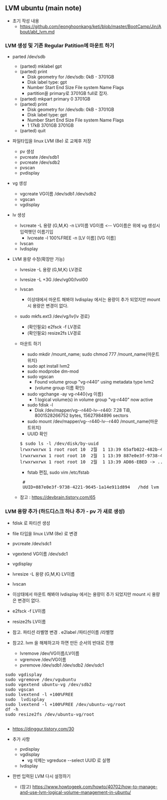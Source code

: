 ## LVM ubuntu (main note)
- 초기 작성 내용
  - https://github.com/jeonghoonkang/keti/blob/master/BootCamp/Jin/About/abt_lvm.md

### LVM 생성 및 기존 Regular Patition에 마운트 하기

- parted /dev/sdb
  - (parted) mklabel gpt
  - (parted) print                                                           
    - Disk geometry for /dev/sdb: 0kB - 3701GB
    - Disk label type: gpt
    - Number  Start   End     Size    File system  Name  Flags
    - partition을 primary로 3701GB full로 잡자.
  - (parted) mkpart primary 0 3701GB
  - (parted) print                                                           
    - Disk geometry for /dev/sdb: 0kB - 3701GB
    - Disk label type: gpt
    - Number  Start   End     Size    File system  Name  Flags
    - 1       17kB    3701GB  3701GB                                    
  - (parted) quit                                                            


- 파일타입을  linux LVM (8e) 로 교체후 저장
  - pv 생성
  - pvcreate /dev/sdb1
  - pvcreate /dev/sdb2
  - pvscan
  - pvdisplay

- vg 생성
  - vgcreate VG이름 /dev/sdb1 /dev/sdb2
  - vgscan
  - vgdisplay

- lv 생성
  - lvcreate -L 용량 (G,M,K) -n  LV이름 VG이름     <-- VG이름은 위에 vg 생성시 입력햇던 이름기입
    - lvcreate -l 100%FREE -n [LV 이름] [VG 이름] 
  - lvscan
  - lvdisplay 

- LVM 용량 수정(확장만 가능)
  - lvresize -L 용량 (G,M,K) LV경로
  - lvresize -L +3G /dev/vg00/lvol00
  - lvscan
    - 이상태에서 마운트 해봐야 lvdisplay  에서는 용량이 추가 되었지만 mount 시 용량은 변경이 없다.
  - sudo mkfs.ext3 /dev/vg/lv{lv 경로} 
    - (확인필요) e2fsck -f LV경로
    - (확인필요) resize2fs LV경로

  - 마운트 하기
    - sudo mkdir /mount_name; sudo chmod 777 /mount_name{마운트위치}
    - sudo apt install lvm2
    - sudo modprobe dm-mod
    - sudo vgscan 
      - Found volume group "vg-r440" using metadata type lvm2 
      - (volume group 이름 확인)
    - sudo vgchange -ay vg-r440{vg 이름}
      -   1 logical volume(s) in volume group "vg-r440" now active 
    - sudo fdisk -l
      - Disk /dev/mapper/vg--r440-lv--r440: 7.28 TiB, 8001528266752 bytes, 15627984896 sectors
    - sudo mount /dev/mapper/vg--r440-lv--r440 /mount_name{마운트위치}   
    - UUID 확인 
    <pre>
    $ sudo ls -l /dev/disk/by-uuid
    lrwxrwxrwx 1 root root 10  2월  1 13:39 65afb022-482b-4244-ba26-bc4d469ab131 -> ../../sda2
    lrwxrwxrwx 1 root root 10  2월  1 13:39 887e0e3f-9738-4221-9645-1a14e911d894 -> ../../dm-0
    lrwxrwxrwx 1 root root 10  2월  1 13:39 AD86-EBED -> ../../sda1
    </pre>
    - fstab 편집, sudo vim /etc/fstab
    <pre>
     # <file system> <mount point>   <type>  <options>       <dump>  <pass>
     UUID=887e0e3f-9738-4221-9645-1a14e911d894   /hdd_lvm    ext3    defaults    0   1
    </pre>
     
  - 참고 : https://devbrain.tistory.com/65

### LVM  용량 추가 (하드디스크 하나 추가 - pv 가 새로 생성)
  - fdisk 로 파티션 생성
  - file 타입을 linux LVM (8e) 로 변경

  - pvcreate /dev/sdc1
  - vgextend VG이름 /dev/sdc1
  - vgdisplay

  - lvresize -L 용량 (G,M,K) LV이름
  - lvscan
  - 이상태에서 마운트 해봐야 lvdisplay  에서는 용량이 추가 되었지만 mount 시 용량은 변경이 없다.

  - e2fsck -f LV이름
  - resize2fs LV이름

  - 참고. 파티션 라벨명 변경 . e2label /파티션이름 /라벨명
  - 참고2. lvm 을 해체하고자 하면 만든 순서의 반대로 진행

    - lvremove /dev/VG이름/LV이름
    - vgremove /dev/VG이름
    - pvremove /dev/sdb1 /dev/sdb2 /dev/sdc1


<pre>
sudo vgdisplay
sudo vgremove /dev/vgubuntu                                                                                                                                          
sudo vgextend ubuntu-vg /dev/sdb2                                                                                                                                
sudo vgscan                                                                                                                                                      
sudo lvextend -l +100%FREE                                                                                                                                         
sudo  lvdisplay                                                                                                                                                  
sudo lvextend -l +100%FREE /dev/ubuntu-vg/root                                                                                                                   
df -h                                                                                                                                                            
sudo resize2fs /dev/ubuntu-vg/root   
</pre>

## 
- https://dinggur.tistory.com/30

- 추가 사항
  - pvdisplay
  - vgdisplay
    - vg 삭제는 vgreduce --select UUID 로 실행 
  - lvdisplay
- 한번 입력된 LVM 다시 설정하기
  - (참고) https://www.howtogeek.com/howto/40702/how-to-manage-and-use-lvm-logical-volume-management-in-ubuntu/
  
  
